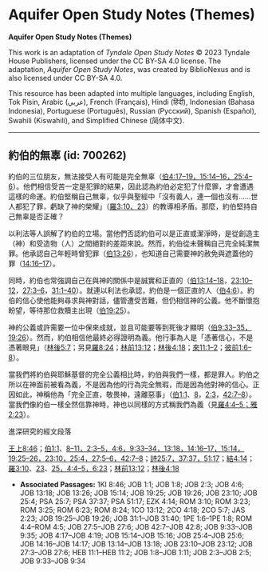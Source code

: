 # Aquifer Open Study Notes (Themes)

**Aquifer Open Study Notes (Themes)**

This work is an adaptation of *Tyndale Open Study Notes* © 2023 Tyndale House Publishers, licensed under the CC BY\-SA 4\.0 license. The adaptation, *Aquifer Open Study Notes*, was created by BiblioNexus and is also licensed under CC BY\-SA 4\.0\.

This resource has been adapted into multiple languages, including English, Tok Pisin, Arabic (عربي), French (Français), Hindi (हिंदी), Indonesian (Bahasa Indonesia), Portuguese (Português), Russian (Русский), Spanish (Español), Swahili (Kiswahili), and Simplified Chinese (简体中文).



--------------------------------

## 約伯的無辜 (id: 700262)

約伯的三位朋友，無法接受人有可能是完全無辜（[伯4:17–19，](https://ref.ly/Job4:17-Job4:19)[15:14–16，](https://ref.ly/Job15:14-Job15:16)[25:4–6](https://ref.ly/Job25:4-Job25:6)）。他們相信受苦一定是犯罪的結果，因此認為約伯必定犯了什麼罪，才會遭遇這樣的命運。約伯堅稱自己無辜，似乎與聖經中「沒有義人，連一個也沒有……世人都犯了罪，虧缺了神的榮耀」（[羅3:10、](https://ref.ly/Rom3:10)[23](https://ref.ly/Rom3:23)）的教導相矛盾。那麼，約伯堅持自己無辜是否正確？

以利法等人誤解了約伯的立場。當他們否認約伯可以是正直或潔淨時，是從創造主（神）和受造物（人）之間絕對的差距來說。然而，約伯從未聲稱自己完全純潔無罪。他承認自己年輕時曾犯罪（[伯13:26](https://ref.ly/Job13:26)），也知道自己需要神的赦免與遮蓋他的罪（[14:16–17](https://ref.ly/Job14:16-Job14:17)）。

同時，約伯也常強調自己在與神的關係中是誠實和正直的（[伯13:14–18](https://ref.ly/Job13:14-Job13:18)，[23:10–12](https://ref.ly/Job23:10-Job23:12)，[27:3–6](https://ref.ly/Job27:3-Job27:6)，[31:1–40](https://ref.ly/Job31:1-Job31:40)）。就連以利法也承認，約伯是一個正直的人（[伯4:6](https://ref.ly/Job4:6)）。約伯的信心使他能夠尋求與神對話，儘管遭受苦難，但仍相信神的公義。他不斷懷抱盼望，等待那位救贖主出現（[伯19:25](https://ref.ly/Job19:25)）。

神的公義或許需要一位中保來成就，並且可能要等到死後才顯明（[伯9:33–35，19](https://ref.ly/Job9:33-Job9:35)[:26](https://ref.ly/Job19:26)）。然而，約伯相信他最終必得證明為義。他行事為人是「憑著信心，不是憑著眼見」（[林後5:7](https://ref.ly/2Cor5:7)；另見[羅8:24](https://ref.ly/Rom8:24)；[林前13:12](https://ref.ly/1Cor13:12)；[林後4:18](https://ref.ly/2Cor4:18)；[來11:1–2](https://ref.ly/Heb11:1-Heb11:2)；[彼前1:6–8](https://ref.ly/1Pet1:6-1Pet1:8)）。

當我們將約伯與耶穌基督的完全公義相比時，約伯與我們一樣，都是罪人。約伯之所以在神面前被看為義，不是因為他的行為完全無瑕，而是因為他對神的信心。正因如此，神稱他為「完全正直，敬畏神，遠離惡事」（[伯1:1](https://ref.ly/Job1:1)、[8](https://ref.ly/Job1:8)，[2:3](https://ref.ly/Job2:3)，[42:7–8](https://ref.ly/Job42:7-Job42:8)）。當我們像約伯一樣全然信靠神時，神也以同樣的方式稱我們為義（見[羅4:4–5；](https://ref.ly/Rom4:4-Rom4:5)[雅2:23](https://ref.ly/Jas2:23)）。

進深研究的經文段落

[王上8:46](https://ref.ly/1Kgs8:46)；[伯1:1](https://ref.ly/Job1:1)、[8–11，](https://ref.ly/Job1:8-Job1:11)[2:3–5，](https://ref.ly/Job2:3-Job2:5)[4:6，](https://ref.ly/Job4:6)[9:33–34，](https://ref.ly/Job9:33-Job9:34)[13:18，](https://ref.ly/Job13:18)[14:16–17，](https://ref.ly/Job14:16-Job14:17)[15:14，](https://ref.ly/Job15:14)[19:25–26，](https://ref.ly/Job19:25-Job19:26)[23:10，](https://ref.ly/Job23:10)[25:4，](https://ref.ly/Job25:4)[27:5–6，](https://ref.ly/Job27:5-Job27:6)[42:7–8](https://ref.ly/Job42:7-Job42:8)；[詩25:7，](https://ref.ly/Ps25:7)[37:37，](https://ref.ly/Ps37:37)[51:17](https://ref.ly/Ps51:17)；[結4:14](https://ref.ly/Ezek4:14)；[羅3:10](https://ref.ly/Rom3:10)、[23](https://ref.ly/Rom3:23)、[25，](https://ref.ly/Rom3:25)[4:4–5，](https://ref.ly/Rom4:4-Rom4:5)[6:23](https://ref.ly/Rom6:23)；[林前13:12](https://ref.ly/1Cor13:12)；[林後4:18](https://ref.ly/2Cor4:18)

* **Associated Passages:** 1KI 8:46; JOB 1:1; JOB 1:8; JOB 2:3; JOB 4:6; JOB 13:18; JOB 13:26; JOB 15:14; JOB 19:25; JOB 19:26; JOB 23:10; JOB 25:4; PSA 25:7; PSA 37:37; PSA 51:17; EZK 4:14; ROM 3:10; ROM 3:23; ROM 3:25; ROM 6:23; ROM 8:24; 1CO 13:12; 2CO 4:18; 2CO 5:7; JAS 2:23; JOB 19:25–JOB 19:26; JOB 31:1–JOB 31:40; 1PE 1:6–1PE 1:8; ROM 4:4–ROM 4:5; JOB 27:5–JOB 27:6; JOB 42:7–JOB 42:8; JOB 9:33–JOB 9:35; JOB 4:17–JOB 4:19; JOB 15:14–JOB 15:16; JOB 25:4–JOB 25:6; JOB 14:16–JOB 14:17; JOB 13:14–JOB 13:18; JOB 23:10–JOB 23:12; JOB 27:3–JOB 27:6; HEB 11:1–HEB 11:2; JOB 1:8–JOB 1:11; JOB 2:3–JOB 2:5; JOB 9:33–JOB 9:34

